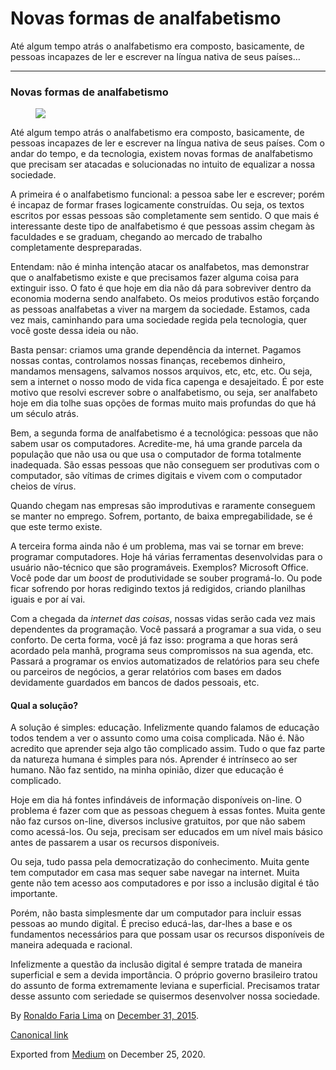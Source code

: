 Novas formas de analfabetismo
=============================

Até algum tempo atrás o analfabetismo era composto, basicamente, de
pessoas incapazes de ler e escrever na língua nativa de seus países…

------------------------------------------------------------------------

### Novas formas de analfabetismo

<figure>
<img src="https://cdn-images-1.medium.com/max/800/1*vTTHsVVinevRK_jfYSM_JA.jpeg" class="graf-image" />
</figure>Até algum tempo atrás o analfabetismo era composto,
basicamente, de pessoas incapazes de ler e escrever na língua nativa de
seus países. Com o andar do tempo, e da tecnologia, existem novas formas
de analfabetismo que precisam ser atacadas e solucionadas no intuito de
equalizar a nossa sociedade.

A primeira é o analfabetismo funcional: a pessoa sabe ler e escrever;
porém é incapaz de formar frases logicamente construídas. Ou seja, os
textos escritos por essas pessoas são completamente sem sentido. O que
mais é interessante deste tipo de analfabetismo é que pessoas assim
chegam às faculdades e se graduam, chegando ao mercado de trabalho
completamente despreparadas.

Entendam: não é minha intenção atacar os analfabetos, mas demonstrar que
o analfabetismo existe e que precisamos fazer alguma coisa para
extinguir isso. O fato é que hoje em dia não dá para sobreviver dentro
da economia moderna sendo analfabeto. Os meios produtivos estão forçando
as pessoas analfabetas a viver na margem da sociedade. Estamos, cada vez
mais, caminhando para uma sociedade regida pela tecnologia, quer você
goste dessa ideia ou não.

Basta pensar: criamos uma grande dependência da internet. Pagamos nossas
contas, controlamos nossas finanças, recebemos dinheiro, mandamos
mensagens, salvamos nossos arquivos, etc, etc, etc. Ou seja, sem a
internet o nosso modo de vida fica capenga e desajeitado. É por este
motivo que resolvi escrever sobre o analfabetismo, ou seja, ser
analfabeto hoje em dia tolhe suas opções de formas muito mais profundas
do que há um século atrás.

Bem, a segunda forma de analfabetismo é a tecnológica: pessoas que não
sabem usar os computadores. Acredite-me, há uma grande parcela da
população que não usa ou que usa o computador de forma totalmente
inadequada. São essas pessoas que não conseguem ser produtivas com o
computador, são vítimas de crimes digitais e vivem com o computador
cheios de vírus.

Quando chegam nas empresas são improdutivas e raramente conseguem se
manter no emprego. Sofrem, portanto, de baixa empregabilidade, se é que
este termo existe.

A terceira forma ainda não é um problema, mas vai se tornar em breve:
programar computadores. Hoje há várias ferramentas desenvolvidas para o
usuário não-técnico que são programáveis. Exemplos? Microsoft Office.
Você pode dar um *boost* de produtividade se souber programá-lo. Ou pode
ficar sofrendo por horas redigindo textos já redigidos, criando
planilhas iguais e por aí vai.

Com a chegada da *internet das coisas*, nossas vidas serão cada vez mais
dependentes da programação. Você passará a programar a sua vida, o seu
conforto. De certa forma, você já faz isso: programa a que horas será
acordado pela manhã, programa seus compromissos na sua agenda, etc.
Passará a programar os envios automatizados de relatórios para seu chefe
ou parceiros de negócios, a gerar relatórios com bases em dados
devidamente guardados em bancos de dados pessoais, etc.

#### Qual a solução?

A solução é simples: educação. Infelizmente quando falamos de educação
todos tendem a ver o assunto como uma coisa complicada. Não é. Não
acredito que aprender seja algo tão complicado assim. Tudo o que faz
parte da natureza humana é simples para nós. Aprender é intrínseco ao
ser humano. Não faz sentido, na minha opinião, dizer que educação é
complicado.

Hoje em dia há fontes infindáveis de informação disponíveis on-line. O
problema é fazer com que as pessoas cheguem à essas fontes. Muita gente
não faz cursos on-line, diversos inclusive gratuitos, por que não sabem
como acessá-los. Ou seja, precisam ser educados em um nível mais básico
antes de passarem a usar os recursos disponíveis.

Ou seja, tudo passa pela democratização do conhecimento. Muita gente tem
computador em casa mas sequer sabe navegar na internet. Muita gente não
tem acesso aos computadores e por isso a inclusão digital é tão
importante.

Porém, não basta simplesmente dar um computador para incluir essas
pessoas ao mundo digital. É preciso educá-las, dar-lhes a base e os
fundamentos necessários para que possam usar os recursos disponíveis de
maneira adequada e racional.

Infelizmente a questão da inclusão digital é sempre tratada de maneira
superficial e sem a devida importância. O próprio governo brasileiro
tratou do assunto de forma extremamente leviana e superficial.
Precisamos tratar desse assunto com seriedade se quisermos desenvolver
nossa sociedade.

By
<a href="https://medium.com/@ronaldolima" class="p-author h-card">Ronaldo Faria Lima</a>
on [December 31, 2015](https://medium.com/p/e204093d818d).

<a href="https://medium.com/@ronaldolima/novas-formas-de-analfabetismo-e204093d818d" class="p-canonical">Canonical link</a>

Exported from [Medium](https://medium.com) on December 25, 2020.
